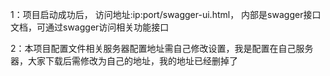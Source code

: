 1：项目启动成功后，
访问地址:ip:port/swagger-ui.html，
内部是swagger接口文档，可通过swagger访问相关功能接口       



2：本项目配置文件相关服务器配置地址需自己修改设置，我是配置在自己服务器，大家下载后需修改为自己的地址，我的地址已经删掉了
